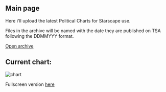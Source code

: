## Main page
Here i'll upload the latest Political Charts for Starscape use.

Files in the archive will be named with the date they are published on TSA following the DDMMYYY format.

[Open archive](ArchivePage.md)

## Current chart:
<img src="https://miiiiiilaaaan.github.io/PoliticalChart/chart.png" alt="chart">

Fullscreen version [here](https://miiiiiilaaaan.github.io/PoliticalChart/chart.png)
